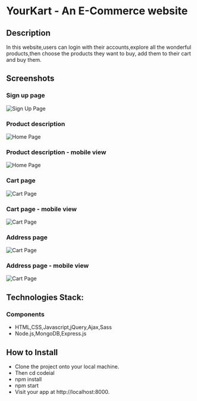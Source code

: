# YourKart - An E-Commerce website

## Description
In this website,users can login with their accounts,explore all the wonderful products,then choose the products they want to buy, add them to their cart and buy them.

## Screenshots

### Sign up page
![Sign Up Page](uploads/yourkart_screenshots/sign_up_page.PNG "Sign Up Page")

### Product description
![Home Page](uploads/yourkart_screenshots/product_description.PNG "Product description")

### Product description - mobile view
![Home Page](uploads/yourkart_screenshots/product_description_mobile.PNG "Product description - mobile view")

### Cart page
![Cart Page](uploads/yourkart_screenshots/cartpage.PNG "Cart page")

### Cart page - mobile view
![Cart Page](uploads/yourkart_screenshots/cartpage_mobile.PNG  "Cart page - mobile view")

### Address page
![Cart Page](uploads/yourkart_screenshots/delivery_address_page.PNG  "Address page ")

### Address page - mobile view
![Cart Page](uploads/yourkart_screenshots/delivery_address_page_mobile.PNG  "Address page - mobile view")

## Technologies Stack:

### Components
* HTML,CSS,Javascript,jQuery,Ajax,Sass
* Node.js,MongoDB,Express.js

## How to Install

* Clone the project onto your local machine.
* Then cd codeial
* npm install
* npm start
* Visit your app at http://localhost:8000.



